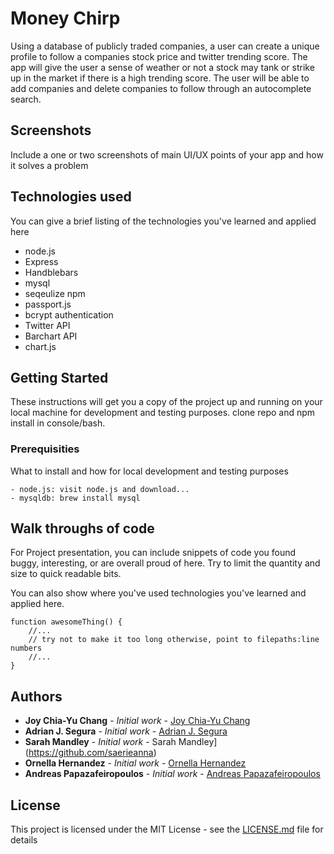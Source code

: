 # Money Chirp

Using a database of publicly traded companies, a user can create a unique profile to follow a companies stock price and twitter trending score.
The app will give the user a sense of weather or not a stock may tank or strike up in the market if there is a high trending score. The user will 
be able to add companies and delete companies to follow through an autocomplete search. 

## Screenshots
Include a one or two screenshots of main UI/UX points of your app and how it solves a problem

## Technologies used
You can give a brief listing of the technologies you've learned and applied here
- node.js
- Express
- Handblebars
- mysql
- seqeulize npm
- passport.js
- bcrypt authentication
- Twitter API
- Barchart API
- chart.js

## Getting Started

These instructions will get you a copy of the project up and running on your local machine for development and testing purposes.
clone repo and npm install in console/bash.

### Prerequisities

What to install and how for local development and testing purposes

```
- node.js: visit node.js and download...
- mysqldb: brew install mysql
```


## Walk throughs of code
For Project presentation, you can include snippets of code you found buggy, interesting, or are overall proud of here.  Try to limit the quantity and size to quick readable bits.

You can also show where you've used technologies you've learned and applied here.

```
function awesomeThing() {
    //...
    // try not to make it too long otherwise, point to filepaths:line numbers
    //...
}
```

## Authors

* **Joy Chia-Yu Chang** - *Initial work* - [Joy Chia-Yu Chang](https://github.com/chiaychang)
* **Adrian J. Segura** - *Initial work* - [Adrian J. Segura](https://github.com/adi727)
* **Sarah Mandley** - *Initial work* - Sarah Mandley](https://github.com/saerieanna)
* **Ornella Hernandez** - *Initial work* - [Ornella Hernandez](https://github.com/ornibella)
* **Andreas Papazafeiropoulos** - *Initial work* - [Andreas Papazafeiropoulos](https://github.com/AndreasPapaz)




## License

This project is licensed under the MIT License - see the [LICENSE.md](LICENSE.md) file for details
